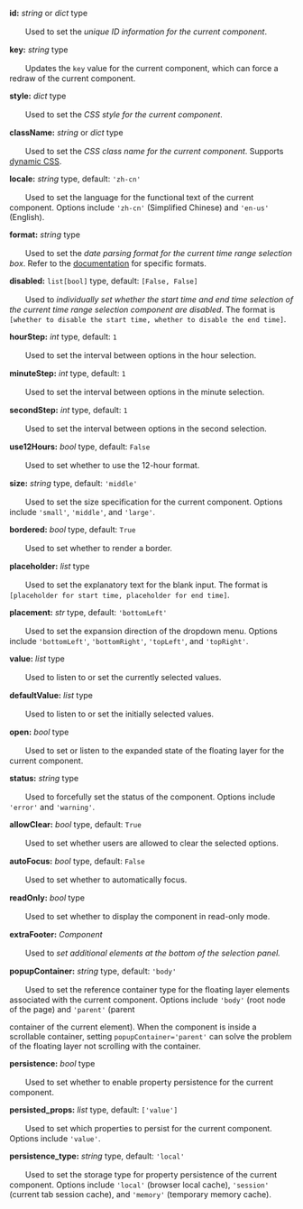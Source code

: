 **id:** *string* or *dict* type

　　Used to set the *unique ID information for the current component*.

**key:** *string* type

　　Updates the `key` value for the current component, which can force a redraw of the current component.

**style:** *dict* type

　　Used to set the *CSS style for the current component*.

**className:** *string* or *dict* type

　　Used to set the *CSS class name for the current component*. Supports [dynamic CSS](/advanced-classname).

**locale:** *string* type, default: `'zh-cn'`

　　Used to set the language for the functional text of the current component. Options include `'zh-cn'` (Simplified Chinese) and `'en-us'` (English).

**format:** *string* type

　　Used to set the *date parsing format for the current time range selection box*. Refer to the [documentation](https://momentjscom.readthedocs.io/en/latest/moment/04-displaying/01-format/) for specific formats.

**disabled:** `list[bool]` type, default: `[False, False]`

　　Used to *individually set whether the start time and end time selection of the current time range selection component are disabled*. The format is `[whether to disable the start time, whether to disable the end time]`.

**hourStep:** *int* type, default: `1`

　　Used to set the interval between options in the hour selection.

**minuteStep:** *int* type, default: `1`

　　Used to set the interval between options in the minute selection.

**secondStep:** *int* type, default: `1`

　　Used to set the interval between options in the second selection.

**use12Hours:** *bool* type, default: `False`

　　Used to set whether to use the 12-hour format.

**size:** *string* type, default: `'middle'`

　　Used to set the size specification for the current component. Options include `'small'`, `'middle'`, and `'large'`.

**bordered:** *bool* type, default: `True`

　　Used to set whether to render a border.

**placeholder:** *list* type

　　Used to set the explanatory text for the blank input. The format is `[placeholder for start time, placeholder for end time]`.

**placement:** *str* type, default: `'bottomLeft'`

　　Used to set the expansion direction of the dropdown menu. Options include `'bottomLeft'`, `'bottomRight'`, `'topLeft'`, and `'topRight'`.

**value:** *list* type

　　Used to listen to or set the currently selected values.

**defaultValue:** *list* type

　　Used to listen to or set the initially selected values.

**open:** *bool* type

　　Used to set or listen to the expanded state of the floating layer for the current component.

**status:** *string* type

　　Used to forcefully set the status of the component. Options include `'error'` and `'warning'`.

**allowClear:** *bool* type, default: `True`

　　Used to set whether users are allowed to clear the selected options.

**autoFocus:** *bool* type, default: `False`

　　Used to set whether to automatically focus.

**readOnly:** *bool* type

　　Used to set whether to display the component in read-only mode.

**extraFooter:** *Component*

　　Used to *set additional elements at the bottom of the selection panel.*

**popupContainer:** *string* type, default: `'body'`

　　Used to set the reference container type for the floating layer elements associated with the current component. Options include `'body'` (root node of the page) and `'parent'` (parent

 container of the current element). When the component is inside a scrollable container, setting `popupContainer='parent'` can solve the problem of the floating layer not scrolling with the container.

**persistence:** *bool* type

　　Used to set whether to enable property persistence for the current component.

**persisted_props:** *list* type, default: `['value']`

　　Used to set which properties to persist for the current component. Options include `'value'`.

**persistence_type:** *string* type, default: `'local'`

　　Used to set the storage type for property persistence of the current component. Options include `'local'` (browser local cache), `'session'` (current tab session cache), and `'memory'` (temporary memory cache).